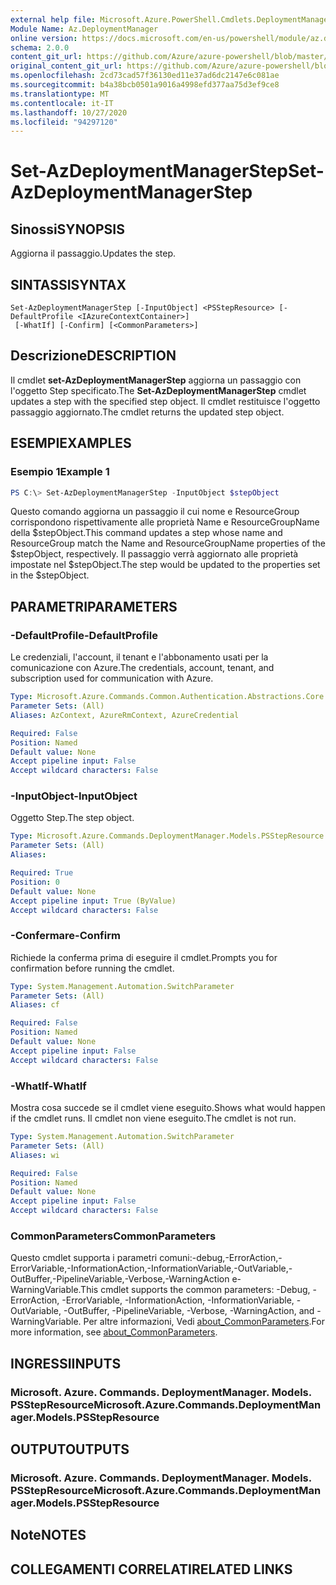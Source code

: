 ```yaml
---
external help file: Microsoft.Azure.PowerShell.Cmdlets.DeploymentManager.dll-Help.xml
Module Name: Az.DeploymentManager
online version: https://docs.microsoft.com/en-us/powershell/module/az.deploymentmanager/set-azdeploymentmanagerstep
schema: 2.0.0
content_git_url: https://github.com/Azure/azure-powershell/blob/master/src/DeploymentManager/DeploymentManager/help/Set-AzDeploymentManagerStep.md
original_content_git_url: https://github.com/Azure/azure-powershell/blob/master/src/DeploymentManager/DeploymentManager/help/Set-AzDeploymentManagerStep.md
ms.openlocfilehash: 2cd73cad57f36130ed11e37ad6dc2147e6c081ae
ms.sourcegitcommit: b4a38bcb0501a9016a4998efd377aa75d3ef9ce8
ms.translationtype: MT
ms.contentlocale: it-IT
ms.lasthandoff: 10/27/2020
ms.locfileid: "94297120"
---
```

# <span data-ttu-id="0a22e-101">Set-AzDeploymentManagerStep</span><span class="sxs-lookup"><span data-stu-id="0a22e-101">Set-AzDeploymentManagerStep</span></span>

## <span data-ttu-id="0a22e-102">Sinossi</span><span class="sxs-lookup"><span data-stu-id="0a22e-102">SYNOPSIS</span></span>
<span data-ttu-id="0a22e-103">Aggiorna il passaggio.</span><span class="sxs-lookup"><span data-stu-id="0a22e-103">Updates the step.</span></span>

## <span data-ttu-id="0a22e-104">SINTASSI</span><span class="sxs-lookup"><span data-stu-id="0a22e-104">SYNTAX</span></span>

```
Set-AzDeploymentManagerStep [-InputObject] <PSStepResource> [-DefaultProfile <IAzureContextContainer>]
 [-WhatIf] [-Confirm] [<CommonParameters>]
```

## <span data-ttu-id="0a22e-105">Descrizione</span><span class="sxs-lookup"><span data-stu-id="0a22e-105">DESCRIPTION</span></span>
<span data-ttu-id="0a22e-106">Il cmdlet **set-AzDeploymentManagerStep** aggiorna un passaggio con l'oggetto Step specificato.</span><span class="sxs-lookup"><span data-stu-id="0a22e-106">The **Set-AzDeploymentManagerStep** cmdlet updates a step with the specified step object.</span></span>
<span data-ttu-id="0a22e-107">Il cmdlet restituisce l'oggetto passaggio aggiornato.</span><span class="sxs-lookup"><span data-stu-id="0a22e-107">The cmdlet returns the updated step object.</span></span>

## <span data-ttu-id="0a22e-108">ESEMPI</span><span class="sxs-lookup"><span data-stu-id="0a22e-108">EXAMPLES</span></span>

### <span data-ttu-id="0a22e-109">Esempio 1</span><span class="sxs-lookup"><span data-stu-id="0a22e-109">Example 1</span></span>
```powershell
PS C:\> Set-AzDeploymentManagerStep -InputObject $stepObject
```

<span data-ttu-id="0a22e-110">Questo comando aggiorna un passaggio il cui nome e ResourceGroup corrispondono rispettivamente alle proprietà Name e ResourceGroupName della $stepObject.</span><span class="sxs-lookup"><span data-stu-id="0a22e-110">This command updates a step whose name and ResourceGroup match the Name and ResourceGroupName properties of the $stepObject, respectively.</span></span>
<span data-ttu-id="0a22e-111">Il passaggio verrà aggiornato alle proprietà impostate nel $stepObject.</span><span class="sxs-lookup"><span data-stu-id="0a22e-111">The step would be updated to the properties set in the $stepObject.</span></span>

## <span data-ttu-id="0a22e-112">PARAMETRI</span><span class="sxs-lookup"><span data-stu-id="0a22e-112">PARAMETERS</span></span>

### <span data-ttu-id="0a22e-113">-DefaultProfile</span><span class="sxs-lookup"><span data-stu-id="0a22e-113">-DefaultProfile</span></span>
<span data-ttu-id="0a22e-114">Le credenziali, l'account, il tenant e l'abbonamento usati per la comunicazione con Azure.</span><span class="sxs-lookup"><span data-stu-id="0a22e-114">The credentials, account, tenant, and subscription used for communication with Azure.</span></span>

```yaml
Type: Microsoft.Azure.Commands.Common.Authentication.Abstractions.Core.IAzureContextContainer
Parameter Sets: (All)
Aliases: AzContext, AzureRmContext, AzureCredential

Required: False
Position: Named
Default value: None
Accept pipeline input: False
Accept wildcard characters: False
```

### <span data-ttu-id="0a22e-115">-InputObject</span><span class="sxs-lookup"><span data-stu-id="0a22e-115">-InputObject</span></span>
<span data-ttu-id="0a22e-116">Oggetto Step.</span><span class="sxs-lookup"><span data-stu-id="0a22e-116">The step object.</span></span>

```yaml
Type: Microsoft.Azure.Commands.DeploymentManager.Models.PSStepResource
Parameter Sets: (All)
Aliases:

Required: True
Position: 0
Default value: None
Accept pipeline input: True (ByValue)
Accept wildcard characters: False
```

### <span data-ttu-id="0a22e-117">-Confermare</span><span class="sxs-lookup"><span data-stu-id="0a22e-117">-Confirm</span></span>
<span data-ttu-id="0a22e-118">Richiede la conferma prima di eseguire il cmdlet.</span><span class="sxs-lookup"><span data-stu-id="0a22e-118">Prompts you for confirmation before running the cmdlet.</span></span>

```yaml
Type: System.Management.Automation.SwitchParameter
Parameter Sets: (All)
Aliases: cf

Required: False
Position: Named
Default value: None
Accept pipeline input: False
Accept wildcard characters: False
```

### <span data-ttu-id="0a22e-119">-WhatIf</span><span class="sxs-lookup"><span data-stu-id="0a22e-119">-WhatIf</span></span>
<span data-ttu-id="0a22e-120">Mostra cosa succede se il cmdlet viene eseguito.</span><span class="sxs-lookup"><span data-stu-id="0a22e-120">Shows what would happen if the cmdlet runs.</span></span>
<span data-ttu-id="0a22e-121">Il cmdlet non viene eseguito.</span><span class="sxs-lookup"><span data-stu-id="0a22e-121">The cmdlet is not run.</span></span>

```yaml
Type: System.Management.Automation.SwitchParameter
Parameter Sets: (All)
Aliases: wi

Required: False
Position: Named
Default value: None
Accept pipeline input: False
Accept wildcard characters: False
```

### <span data-ttu-id="0a22e-122">CommonParameters</span><span class="sxs-lookup"><span data-stu-id="0a22e-122">CommonParameters</span></span>
<span data-ttu-id="0a22e-123">Questo cmdlet supporta i parametri comuni:-debug,-ErrorAction,-ErrorVariable,-InformationAction,-InformationVariable,-OutVariable,-OutBuffer,-PipelineVariable,-Verbose,-WarningAction e-WarningVariable.</span><span class="sxs-lookup"><span data-stu-id="0a22e-123">This cmdlet supports the common parameters: -Debug, -ErrorAction, -ErrorVariable, -InformationAction, -InformationVariable, -OutVariable, -OutBuffer, -PipelineVariable, -Verbose, -WarningAction, and -WarningVariable.</span></span> <span data-ttu-id="0a22e-124">Per altre informazioni, Vedi [about_CommonParameters](http://go.microsoft.com/fwlink/?LinkID=113216).</span><span class="sxs-lookup"><span data-stu-id="0a22e-124">For more information, see [about_CommonParameters](http://go.microsoft.com/fwlink/?LinkID=113216).</span></span>

## <span data-ttu-id="0a22e-125">INGRESSI</span><span class="sxs-lookup"><span data-stu-id="0a22e-125">INPUTS</span></span>

### <span data-ttu-id="0a22e-126">Microsoft. Azure. Commands. DeploymentManager. Models. PSStepResource</span><span class="sxs-lookup"><span data-stu-id="0a22e-126">Microsoft.Azure.Commands.DeploymentManager.Models.PSStepResource</span></span>

## <span data-ttu-id="0a22e-127">OUTPUT</span><span class="sxs-lookup"><span data-stu-id="0a22e-127">OUTPUTS</span></span>

### <span data-ttu-id="0a22e-128">Microsoft. Azure. Commands. DeploymentManager. Models. PSStepResource</span><span class="sxs-lookup"><span data-stu-id="0a22e-128">Microsoft.Azure.Commands.DeploymentManager.Models.PSStepResource</span></span>

## <span data-ttu-id="0a22e-129">Note</span><span class="sxs-lookup"><span data-stu-id="0a22e-129">NOTES</span></span>

## <span data-ttu-id="0a22e-130">COLLEGAMENTI CORRELATI</span><span class="sxs-lookup"><span data-stu-id="0a22e-130">RELATED LINKS</span></span>
